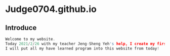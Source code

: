 # Judge0704.github.io

## Introduce
```C
Welcome to my website.
Today 2021/2/26 with my teacher Jeng-Sheng Yeh's help, I create my first website.  
I will put all my have learned program into this website from today!
```

